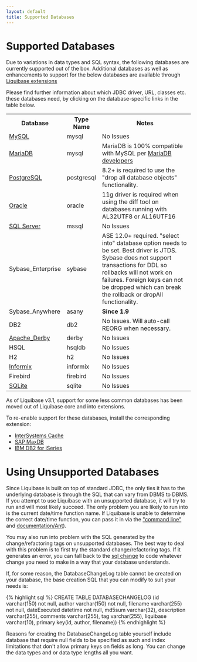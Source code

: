 ```yaml
---
layout: default
title: Supported Databases
---
```


# Supported Databases #

Due to variations in data types and SQL syntax, the following databases are currently supported out of the box.  Additional databases as well as enhancements to support for the below databases are available through [Liquibase extensions](http://liquibase.org/extensions)

Please find further information about which JDBC driver, URL, classes etc. these databases need, by clicking on the database-specific links in the table below.

<table>
<tr><th>Database</th><th>Type Name</th><th>Notes</th></tr>
<tr><td><a href="mysql.html">MySQL</a></td><td>mysql</td><td>No Issues</td></tr>
<tr><td><a href="mariadb.html">MariaDB</a></td><td>mysql</td><td>MariaDB is 100% compatible with MySQL per <a href="https://mariadb.com/kb/en/library/mariadb-vs-mysql-compatibility/">MariaDB developers</a></td></tr>
<tr><td><a href="postgresql.html">PostgreSQL</a></td><td>postgresql</td><td>8.2+ is required to use the "drop all database objects" functionality.</td></tr>
<tr><td><a href="oracle.html">Oracle</a></td><td>oracle</td><td>11g driver is required when using the diff tool on databases running with AL32UTF8 or AL16UTF16</td></tr>
<tr><td><a href="mssql.html">SQL Server</a></td><td>mssql</td><td>No Issues</td></tr>
<tr><td>Sybase_Enterprise</td><td>sybase</td><td>ASE 12.0+ required. "select into" database option needs to be set. Best driver is JTDS. Sybase does not support transactions for DDL so rollbacks will not work on failures. Foreign keys can not be dropped which can break the rollback or dropAll functionality.</td></tr>
<tr><td>Sybase_Anywhere</td><td>asany</td><td><b>Since 1.9</b></td></tr>
<tr><td>DB2</td><td>db2</td><td>No Issues. Will auto-call REORG when necessary.</td></tr>
<tr><td><a href="apache_derby.html">Apache_Derby</a></td><td>derby</td><td>No Issues</td></tr>
<tr><td>HSQL</td><td>hsqldb</td><td>No Issues</td></tr>
<tr><td>H2</td><td>h2</td><td>No Issues</td></tr>
<tr><td><a href="informix.html">Informix</a></td><td>informix</td><td>No Issues</td></tr>
<tr><td>Firebird</td><td>firebird</td><td>No Issues</td></tr>
<tr><td><a href="sqlite.html">SQLite</a></td><td>sqlite</td><td>No Issues</td></tr>
</table>

As of Liquibase v3.1, support for some less common databases has been moved out of Liquibase core and into extensions.

To re-enable support for these databases, install the corresponding extension:

- <a href="https://github.com/liquibase/liquibase-cache">InterSystems Cache</a>
- <a href="https://github.com/liquibase/liquibase-maxdb">SAP MaxDB</a>
- <a href="https://github.com/liquibase/liquibase-db2i">IBM DB2 for iSeries</a>

# Using Unsupported Databases #

Since Liquibase is built on top of standard JDBC, the only ties it has to the underlying database is through the SQL that can vary from DBMS to DBMS. If you attempt to use Liquibase with an unsupported database, it will try to run and will most likely succeed. The only problem you are likely to run into is the current date/time function name. If Liquibase is unable to determine the correct date/time function, you can pass it in via the ["command line"](documentation/command_line.html) and [documentation/Ant](documentation/ant/index.html)).

You may also run into problem with the SQL generated by the change/refactoring tags on unsupported databases. The best way to deal with this problem is to first try the standard change/refactoring tags. If it generates an error, you can fall back to the [sql change](documentation/changes/sql.html) to code whatever change you need to make in a way that your database understands.

If, for some reason, the DatabaseChangeLog table cannot be created on your database, the base creation SQL that you can modify to suit your needs is:

{% highlight sql %}
CREATE TABLE DATABASECHANGELOG (id varchar(150) not null,
author varchar(150) not null,
filename varchar(255) not null,
dateExecuted datetime not null,
md5sum varchar(32),
description varchar(255),
comments varchar(255),
tag varchar(255),
liquibase varchar(10),
primary key(id, author, filename))
{% endhighlight %}

Reasons for creating the DatabaseChangeLog table yourself include database that require null fields to be specified as such and index limitations that don't allow primary keys on fields as long. You can change the data types and or data type lengths all you want.

